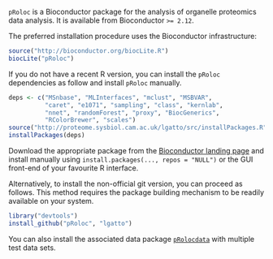 `pRoloc` is a Bioconductor package for the analysis of organelle proteomics data analysis.
It is available from Bioconductor `>= 2.12`.

The preferred installation procedure uses the Bioconductor infrastructure:

```r
source("http://bioconductor.org/biocLite.R")
biocLite("pRoloc")
```

If you do not have a recent R version, you can install 
the `pRoloc` dependencies as follow and install `pRoloc` manually.

```r
deps <- c("MSnbase", "MLInterfaces", "mclust", "MSBVAR", 
          "caret", "e1071", "sampling", "class", "kernlab",
          "nnet", "randomForest", "proxy", "BiocGenerics",
          "RColorBrewer", "scales")
source("http://proteome.sysbiol.cam.ac.uk/lgatto/src/installPackages.R")
installPackages(deps)
```

Download the appropriate package from the [Bioconductor landing page](http://www.bioconductor.org/packages/devel/bioc/html/pRoloc.html)
and install manually using `install.packages(..., repos = "NULL")` or the GUI front-end of your favourite R interface.

Alternatively, to install the non-official git version, you can proceed as follows. This method requires the package building mechanism to be readily available on your system.

```r
library("devtools")
install_github("pRoloc", "lgatto")
```

You can also install the associated data package [`pRolocdata`](http://bioconductor.org/packages/devel/data/experiment/html/pRolocdata.html) 
with multiple test data sets.
